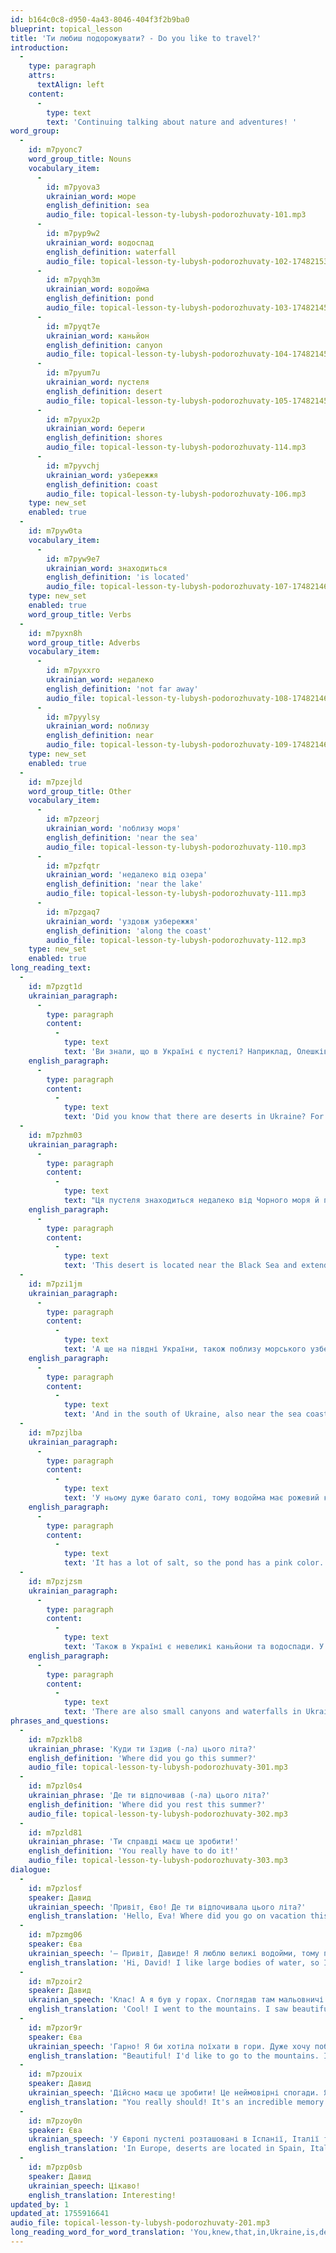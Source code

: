 ```yaml
---
id: b164c0c8-d950-4a43-8046-404f3f2b9ba0
blueprint: topical_lesson
title: 'Ти любиш подорожувати? - Do you like to travel?'
introduction:
  -
    type: paragraph
    attrs:
      textAlign: left
    content:
      -
        type: text
        text: 'Continuing talking about nature and adventures! '
word_group:
  -
    id: m7pyonc7
    word_group_title: Nouns
    vocabulary_item:
      -
        id: m7pyova3
        ukrainian_word: море
        english_definition: sea
        audio_file: topical-lesson-ty-lubysh-podorozhuvaty-101.mp3
      -
        id: m7pyp9w2
        ukrainian_word: водоспад
        english_definition: waterfall
        audio_file: topical-lesson-ty-lubysh-podorozhuvaty-102-1748215399.mp3
      -
        id: m7pyqh3m
        ukrainian_word: водойма
        english_definition: pond
        audio_file: topical-lesson-ty-lubysh-podorozhuvaty-103-1748214500.mp3
      -
        id: m7pyqt7e
        ukrainian_word: каньйон
        english_definition: canyon
        audio_file: topical-lesson-ty-lubysh-podorozhuvaty-104-1748214533.mp3
      -
        id: m7pyum7u
        ukrainian_word: пустеля
        english_definition: desert
        audio_file: topical-lesson-ty-lubysh-podorozhuvaty-105-1748214552.mp3
      -
        id: m7pyux2p
        ukrainian_word: береги
        english_definition: shores
        audio_file: topical-lesson-ty-lubysh-podorozhuvaty-114.mp3
      -
        id: m7pyvchj
        ukrainian_word: узбережжя
        english_definition: coast
        audio_file: topical-lesson-ty-lubysh-podorozhuvaty-106.mp3
    type: new_set
    enabled: true
  -
    id: m7pyw0ta
    vocabulary_item:
      -
        id: m7pyw9e7
        ukrainian_word: знаходиться
        english_definition: 'is located'
        audio_file: topical-lesson-ty-lubysh-podorozhuvaty-107-1748214632.mp3
    type: new_set
    enabled: true
    word_group_title: Verbs
  -
    id: m7pyxn8h
    word_group_title: Adverbs
    vocabulary_item:
      -
        id: m7pyxxro
        ukrainian_word: недалеко
        english_definition: 'not far away'
        audio_file: topical-lesson-ty-lubysh-podorozhuvaty-108-1748214654.mp3
      -
        id: m7pyylsy
        ukrainian_word: поблизу
        english_definition: near
        audio_file: topical-lesson-ty-lubysh-podorozhuvaty-109-1748214659.mp3
    type: new_set
    enabled: true
  -
    id: m7pzejld
    word_group_title: Other
    vocabulary_item:
      -
        id: m7pzeorj
        ukrainian_word: 'поблизу моря'
        english_definition: 'near the sea'
        audio_file: topical-lesson-ty-lubysh-podorozhuvaty-110.mp3
      -
        id: m7pzfqtr
        ukrainian_word: 'недалеко від озера'
        english_definition: 'near the lake'
        audio_file: topical-lesson-ty-lubysh-podorozhuvaty-111.mp3
      -
        id: m7pzgaq7
        ukrainian_word: 'уздовж узбережжя'
        english_definition: 'along the coast'
        audio_file: topical-lesson-ty-lubysh-podorozhuvaty-112.mp3
    type: new_set
    enabled: true
long_reading_text:
  -
    id: m7pzgt1d
    ukrainian_paragraph:
      -
        type: paragraph
        content:
          -
            type: text
            text: 'Ви знали, що в Україні є пустелі? Наприклад, Олешківські піски у Херсонській області.'
    english_paragraph:
      -
        type: paragraph
        content:
          -
            type: text
            text: 'Did you know that there are deserts in Ukraine? For example, Oleshkovsky Sands in the Kherson region.'
  -
    id: m7pzhm03
    ukrainian_paragraph:
      -
        type: paragraph
        content:
          -
            type: text
            text: "Ця пустеля знаходиться недалеко від Чорного моря й простягається на 158\_км від його берегів."
    english_paragraph:
      -
        type: paragraph
        content:
          -
            type: text
            text: 'This desert is located near the Black Sea and extends 158 km from its shores.'
  -
    id: m7pzi1jm
    ukrainian_paragraph:
      -
        type: paragraph
        content:
          -
            type: text
            text: 'А ще на півдні України, також поблизу морського узбережжя розташоване рожеве озеро Сиваш!'
    english_paragraph:
      -
        type: paragraph
        content:
          -
            type: text
            text: 'And in the south of Ukraine, also near the sea coast is the pink lake Sivash!'
  -
    id: m7pzjlba
    ukrainian_paragraph:
      -
        type: paragraph
        content:
          -
            type: text
            text: 'У ньому дуже багато солі, тому водойма має рожевий колір.'
    english_paragraph:
      -
        type: paragraph
        content:
          -
            type: text
            text: 'It has a lot of salt, so the pond has a pink color.'
  -
    id: m7pzjzsm
    ukrainian_paragraph:
      -
        type: paragraph
        content:
          -
            type: text
            text: 'Також в Україні є невеликі каньйони та водоспади. У нас чудовий і дуже мальовничий край😊'
    english_paragraph:
      -
        type: paragraph
        content:
          -
            type: text
            text: 'There are also small canyons and waterfalls in Ukraine. We have a wonderful and very picturesque land 😊'
phrases_and_questions:
  -
    id: m7pzklb8
    ukrainian_phrase: 'Куди ти їздив (-ла) цього літа?'
    english_definition: 'Where did you go this summer?'
    audio_file: topical-lesson-ty-lubysh-podorozhuvaty-301.mp3
  -
    id: m7pzl0s4
    ukrainian_phrase: 'Де ти відпочивав (-ла) цього літа?'
    english_definition: 'Where did you rest this summer?'
    audio_file: topical-lesson-ty-lubysh-podorozhuvaty-302.mp3
  -
    id: m7pzld81
    ukrainian_phrase: 'Ти справді маєш це зробити!'
    english_definition: 'You really have to do it!'
    audio_file: topical-lesson-ty-lubysh-podorozhuvaty-303.mp3
dialogue:
  -
    id: m7pzlosf
    speaker: Давид
    ukrainian_speech: 'Привіт, Єво! Де ти відпочивала цього літа?'
    english_translation: 'Hello, Eva! Where did you go on vacation this summer?'
  -
    id: m7pzmg06
    speaker: Єва
    ukrainian_speech: '— Привіт, Давиде! Я люблю великі водойми, тому поїхав до моря. Там багато купався й гуляв уздовж узбережжя. А ти куди їздив цього літа?'
    english_translation: 'Hi, David! I like large bodies of water, so I went to the sea. I swam a lot and walked along the coast. And where did you go this summer?'
  -
    id: m7pzoir2
    speaker: Давид
    ukrainian_speech: 'Клас! А я був у горах. Споглядав там мальовничі краєвиди, а поблизу нашого табору знаходився великий водоспад!'
    english_translation: 'Cool! I went to the mountains. I saw beautiful scenery there, and there was a big waterfall near our camp.'
  -
    id: m7pzor9r
    speaker: Єва
    ukrainian_speech: 'Гарно! Я би хотіла поїхати в гори. Дуже хочу побачити каньйон.'
    english_translation: "Beautiful! I'd like to go to the mountains. I really want to see the canyon."
  -
    id: m7pzouix
    speaker: Давид
    ukrainian_speech: 'Дійсно маєш це зробити! Це неймовірні спогади. Я би хотів побачити пустелю. Але вони зазвичай далеко розташовані.'
    english_translation: "You really should! It's an incredible memory. I would like to see a desert. But they are usually far away."
  -
    id: m7pzoy0n
    speaker: Єва
    ukrainian_speech: 'У Європі пустелі розташовані в Іспанії, Італії та Україні😊'
    english_translation: 'In Europe, deserts are located in Spain, Italy and Ukraine😊'
  -
    id: m7pzp0sb
    speaker: Давид
    ukrainian_speech: Цікаво!
    english_translation: Interesting!
updated_by: 1
updated_at: 1755916641
audio_file: topical-lesson-ty-lubysh-podorozhuvaty-201.mp3
long_reading_word_for_word_translation: 'You,knew,that,in,Ukraine,is,deserts,For example,Oleshky,sands,in,Kherson,region,This,desert,is located,not far,from,Black,sea,and,stretches,for,km,from,its,shores,And,also,in,south,of Ukraine,also,near,sea,coast,is located,pink,lake,Syvash,In,it,very,much,salt,therefore,body of water,has,pink,color,Also,in,Ukraine,is,small,canyons,and,waterfalls,In,we have,wonderful,and,very,picturesque,land'
---
```

